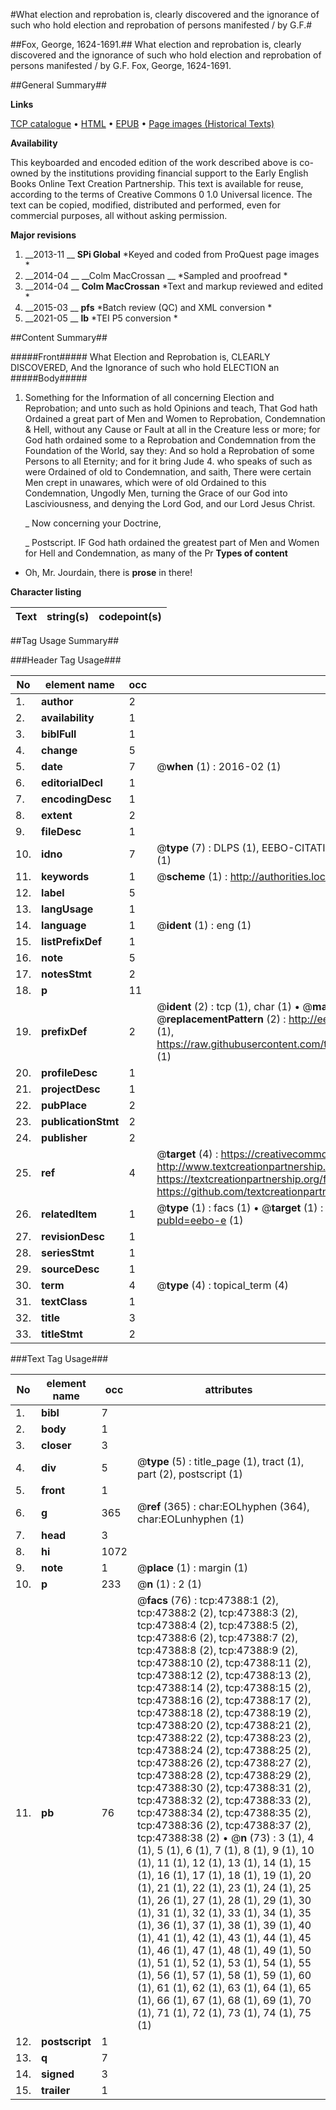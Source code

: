 #What election and reprobation is, clearly discovered and the ignorance of such who hold election and reprobation of persons manifested / by G.F.#

##Fox, George, 1624-1691.##
What election and reprobation is, clearly discovered and the ignorance of such who hold election and reprobation of persons manifested / by G.F.
Fox, George, 1624-1691.

##General Summary##

**Links**

[TCP catalogue](http://www.ota.ox.ac.uk/tcp/)  • 
[HTML](http://tei.it.ox.ac.uk/tcp/Texts-HTML/free/A40/A40324.html)  • 
[EPUB](http://tei.it.ox.ac.uk/tcp/Texts-EPUB/free/A40/A40324.epub) • 
[Page images (Historical Texts)](https://historicaltexts.jisc.ac.uk/eebo-11305415e)

**Availability**

This keyboarded and encoded edition of the work described above is co-owned by the
    institutions providing financial support to the Early English Books Online Text Creation
    Partnership. This text is available for reuse, according to the terms of  Creative Commons 0 1.0 Universal
    licence. The text can be copied, modified, distributed and performed, even for commercial
    purposes, all without asking permission.

**Major revisions**

1. __2013-11 __ __SPi Global__ *Keyed and coded from ProQuest page images *
1. __2014-04 __ __Colm MacCrossan __ *Sampled and proofread *
1. __2014-04 __ __Colm MacCrossan__ *Text and markup reviewed and edited *
1. __2015-03 __ __pfs__ *Batch review (QC) and XML conversion *
1. __2021-05 __ __lb__ *TEI P5 conversion *

##Content Summary##

#####Front#####
What Election and Reprobation is, CLEARLY DISCOVERED, And the Ignorance of such who hold ELECTION an
#####Body#####

1. Something for the Information of all concerning Election and Reprobation; and unto such as hold Opinions and teach, That God hath Ordained a great part of Men and Women to Reprobation, Condemnation & Hell, without any Cause or Fault at all in the Creature less or more; for God hath ordained some to a Reprobation and Condemnation from the Foundation of the World, say they: And so hold a Reprobation of some Persons to all Eternity; and for it bring Jude 4. who speaks of such as were Ordained of old to Condemnation, and saith, There were certain Men crept in unawares, which were of old Ordained to this Condemnation, Ungodly Men, turning the Grace of our God into Lasciviousness, and denying the Lord God, and our Lord Jesus Christ.

    _ Now concerning your Doctrine,

    _ Postscript.
IF God hath ordained the greatest part of Men and Women for Hell and Condemnation, as many of the Pr
**Types of content**

  * Oh, Mr. Jourdain, there is **prose** in there!

**Character listing**


|Text|string(s)|codepoint(s)|
|---|---|---|

##Tag Usage Summary##

###Header Tag Usage###

|No|element name|occ|attributes|
|---|---|---|---|
|1.|__author__|2||
|2.|__availability__|1||
|3.|__biblFull__|1||
|4.|__change__|5||
|5.|__date__|7| @__when__ (1) : 2016-02 (1)|
|6.|__editorialDecl__|1||
|7.|__encodingDesc__|1||
|8.|__extent__|2||
|9.|__fileDesc__|1||
|10.|__idno__|7| @__type__ (7) : DLPS (1), EEBO-CITATION (1), VID (1), EEBO-PROQUEST (1), STC (2), OCLC (1)|
|11.|__keywords__|1| @__scheme__ (1) : http://authorities.loc.gov/ (1)|
|12.|__label__|5||
|13.|__langUsage__|1||
|14.|__language__|1| @__ident__ (1) : eng (1)|
|15.|__listPrefixDef__|1||
|16.|__note__|5||
|17.|__notesStmt__|2||
|18.|__p__|11||
|19.|__prefixDef__|2| @__ident__ (2) : tcp (1), char (1)  •  @__matchPattern__ (2) : ([0-9\-]+):([0-9IVX]+) (1), (.+) (1)  •  @__replacementPattern__ (2) : http://eebo.chadwyck.com/downloadtiff?vid=$1&page=$2 (1), https://raw.githubusercontent.com/textcreationpartnership/Texts/master/tcpchars.xml#$1 (1)|
|20.|__profileDesc__|1||
|21.|__projectDesc__|1||
|22.|__pubPlace__|2||
|23.|__publicationStmt__|2||
|24.|__publisher__|2||
|25.|__ref__|4| @__target__ (4) : https://creativecommons.org/publicdomain/zero/1.0/ (1), http://www.textcreationpartnership.org/docs/. (1), https://textcreationpartnership.org/faq/#faq05 (1), https://github.com/textcreationpartnership (1)|
|26.|__relatedItem__|1| @__type__ (1) : facs (1)  •  @__target__ (1) : https://data.historicaltexts.jisc.ac.uk/view?pubId=eebo-e (1)|
|27.|__revisionDesc__|1||
|28.|__seriesStmt__|1||
|29.|__sourceDesc__|1||
|30.|__term__|4| @__type__ (4) : topical_term (4)|
|31.|__textClass__|1||
|32.|__title__|3||
|33.|__titleStmt__|2||


###Text Tag Usage###

|No|element name|occ|attributes|
|---|---|---|---|
|1.|__bibl__|7||
|2.|__body__|1||
|3.|__closer__|3||
|4.|__div__|5| @__type__ (5) : title_page (1), tract (1), part (2), postscript (1)|
|5.|__front__|1||
|6.|__g__|365| @__ref__ (365) : char:EOLhyphen (364), char:EOLunhyphen (1)|
|7.|__head__|3||
|8.|__hi__|1072||
|9.|__note__|1| @__place__ (1) : margin (1)|
|10.|__p__|233| @__n__ (1) : 2 (1)|
|11.|__pb__|76| @__facs__ (76) : tcp:47388:1 (2), tcp:47388:2 (2), tcp:47388:3 (2), tcp:47388:4 (2), tcp:47388:5 (2), tcp:47388:6 (2), tcp:47388:7 (2), tcp:47388:8 (2), tcp:47388:9 (2), tcp:47388:10 (2), tcp:47388:11 (2), tcp:47388:12 (2), tcp:47388:13 (2), tcp:47388:14 (2), tcp:47388:15 (2), tcp:47388:16 (2), tcp:47388:17 (2), tcp:47388:18 (2), tcp:47388:19 (2), tcp:47388:20 (2), tcp:47388:21 (2), tcp:47388:22 (2), tcp:47388:23 (2), tcp:47388:24 (2), tcp:47388:25 (2), tcp:47388:26 (2), tcp:47388:27 (2), tcp:47388:28 (2), tcp:47388:29 (2), tcp:47388:30 (2), tcp:47388:31 (2), tcp:47388:32 (2), tcp:47388:33 (2), tcp:47388:34 (2), tcp:47388:35 (2), tcp:47388:36 (2), tcp:47388:37 (2), tcp:47388:38 (2)  •  @__n__ (73) : 3 (1), 4 (1), 5 (1), 6 (1), 7 (1), 8 (1), 9 (1), 10 (1), 11 (1), 12 (1), 13 (1), 14 (1), 15 (1), 16 (1), 17 (1), 18 (1), 19 (1), 20 (1), 21 (1), 22 (1), 23 (1), 24 (1), 25 (1), 26 (1), 27 (1), 28 (1), 29 (1), 30 (1), 31 (1), 32 (1), 33 (1), 34 (1), 35 (1), 36 (1), 37 (1), 38 (1), 39 (1), 40 (1), 41 (1), 42 (1), 43 (1), 44 (1), 45 (1), 46 (1), 47 (1), 48 (1), 49 (1), 50 (1), 51 (1), 52 (1), 53 (1), 54 (1), 55 (1), 56 (1), 57 (1), 58 (1), 59 (1), 60 (1), 61 (1), 62 (1), 63 (1), 64 (1), 65 (1), 66 (1), 67 (1), 68 (1), 69 (1), 70 (1), 71 (1), 72 (1), 73 (1), 74 (1), 75 (1)|
|12.|__postscript__|1||
|13.|__q__|7||
|14.|__signed__|3||
|15.|__trailer__|1||
